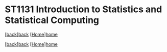 # ST1131 Introduction to Statistics and Statistical Computing

[[back]][back] [[Home]][home]



[[back]][back] [[Home]][home]

[back]: https://ryanlaimr.github.io/pages/reviews

[home]: https://ryanlaimr.github.io